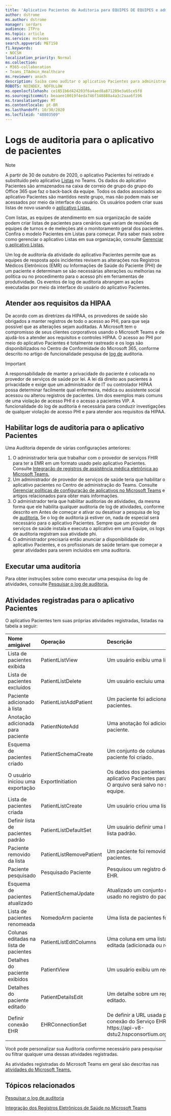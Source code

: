 ```yaml
---
title: 'Aplicativo Pacientes de Auditoria para EQUIPES DE EQUIPES e administradores de conformidade '
author: dstrome
ms.author: dstrome
manager: serdars
audience: ITPro
ms.topic: article
ms.service: msteams
search.appverid: MET150
f1.keywords:
- NOCSH
localization_priority: Normal
ms.collection:
- M365-collaboration
- Teams_ITAdmin_Healthcare
ms.reviewer: anach
description: Saiba como auditar o aplicativo Pacientes para administradores do Teams
ROBOTS: NOINDEX, NOFOLLOW
ms.openlocfilehash: ce1851b6d424203f6a4aed8a871209e3a65ce5f8
ms.sourcegitcommit: beaaee10019f4eda746f348888a4a3c2aaa6f196
ms.translationtype: MT
ms.contentlocale: pt-BR
ms.lasthandoff: 10/30/2020
ms.locfileid: "48803509"
---
```

# <a name="audit-logs-for-patients-app"></a>Logs de auditoria para o aplicativo de pacientes

> [!NOTE]
> A partir de 30 de outubro de 2020, o aplicativo Pacientes foi retirado e substituído pelo aplicativo [Listas](https://support.microsoft.com/office/get-started-with-lists-in-teams-c971e46b-b36c-491b-9c35-efeddd0297db) no Teams. Os dados do aplicativo Pacientes são armazenados na caixa de correio de grupo do grupo do Office 365 que faz o back-back da equipe. Todos os dados associados ao aplicativo Pacientes são mantidos neste grupo, mas não podem mais ser acessados por meio da interface do usuário. Os usuários podem criar suas listas de novo usando o [aplicativo Listas.](https://support.microsoft.com/office/get-started-with-lists-in-teams-c971e46b-b36c-491b-9c35-efeddd0297db)
>
>Com listas, as equipes de atendimento em sua organização de saúde podem criar listas de pacientes para cenários que variam de reuniões de equipes de turnos e de meleções até o monitoramento geral dos pacientes. Confira o modelo Pacientes em Listas para começar. Para saber mais sobre como gerenciar o aplicativo Listas em sua organização, consulte [Gerenciar o aplicativo Listas.](../../manage-lists-app.md)

Um log de auditoria da atividade do aplicativo Pacientes permite que as equipes de resposta após incidentes revisem as alterações nos Registros Médicos Eletrônicos (EMR) ou Informações de Saúde do Paciente (PHI) de um paciente e determinam se são necessárias alterações ou melhorias na política ou no procedimento para o acesso phi em ferramentas de produtividade. Os eventos de log de auditoria abrangem as ações executadas por meio da interface do usuário do aplicativo Pacientes.

## <a name="meet-hipaa-requirements"></a>Atender aos requisitos da HIPAA

De acordo com as diretrizes da HIPAA, os provedores de saúde são obrigados a manter registros de todo o acesso ao PHI, para que seja possível que as alterações sejam auditadas. A Microsoft tem o compromisso de seus clientes corporativos usando o Microsoft Teams e de ajudá-los a atender aos requisitos e controles HIPAA. O acesso ao PHI por meio do aplicativo Pacientes é totalmente rastreado e os logs são disponibilizados no Centro de Conformidade do Microsoft 365, conforme descrito no artigo de funcionalidade pesquisa de [log de](https://docs.microsoft.com/microsoft-365/compliance/search-the-audit-log-in-security-and-compliance) auditoria.

> [!IMPORTANT]
> A responsabilidade de manter a privacidade do paciente é colocada no provedor de serviços de saúde por lei. A lei dá direito aos pacientes à privacidade e exige que um administrador de IT ou controlador HIPAA possa determinar facilmente qual enfermeira, médica ou assistente social acessou ou alterou registros de pacientes. Um dos exemplos mais comuns de uma violação de acesso PHI é o acesso a pacientes VIP. A funcionalidade do log de auditoria é necessária para conduzir investigações de qualquer violação de acesso PHI e para atender aos requisitos da HIPAA.

<!-- add an image from the security and compliance center audit log search page showing an event, Ansuman please let me know whether we need to copy an existing screen shot (and which one) or grab a new one -->

## <a name="enable-audit-logs-for-the-patients-app"></a>Habilitar logs de auditoria para o aplicativo Pacientes

Uma Auditoria depende de várias configurações anteriores:

1. O administrador teria que trabalhar com o provedor de serviços FHIR para ter a EMR em um formato usado pelo aplicativo Pacientes. Consulte [Integração de registros de assistência médica eletrônica ao Microsoft Teams.](patients-app.md)
2. Um administrador de provedor de serviços de saúde teria que habilitar o aplicativo pacientes no Centro de administração do Teams. Consulte [Gerenciar políticas de configuração de aplicativos no Microsoft Teams](../../teams-app-setup-policies.md) e artigos relacionados para obter mais informações.
3. O administrador teria que habilitar auditorias de atividades, da mesma [](https://docs.microsoft.com/microsoft-365/compliance/search-the-audit-log-in-security-and-compliance#before-you-begin) forma que ele habilita qualquer auditoria de log de atividades, conforme descrito em Antes de começar e ativar ou desativar a pesquisa de log de [auditoria.](https://docs.microsoft.com/office365/securitycompliance/turn-audit-log-search-on-or-off#turn-on-audit-log-search) Se o log de auditoria já estiver on, nada de especial será necessário para o aplicativo Pacientes. Sempre que um provedor de serviços de saúde instala e executa o aplicativo em uma Equipe, os logs de auditoria registram sua atividade phi.
4. O administrador precisaria então anunciar a disponibilidade do aplicativo Pacientes, e os profissionais de saúde teriam que começar a gerar atividades para serem incluídos em uma auditoria.

<!-- add link out to client doc when available -->

## <a name="run-an-audit"></a>Executar uma auditoria

Para obter instruções sobre como executar uma pesquisa do log de atividades, consulte [Pesquisar o log de auditoria.](https://docs.microsoft.com/office365/securitycompliance/search-the-audit-log-in-security-and-compliance#search-the-audit-log)

## <a name="logged-activities-for-patients-app"></a>Atividades registradas para o aplicativo Pacientes

O aplicativo Pacientes tem suas próprias atividades registradas, listadas na tabela a seguir:

|Nome amigável |Operação|Descrição|
|:---|:---|:---|
| Lista de pacientes exibida | PatientListView | Um usuário exibiu uma lista de pacientes.|
| Lista de pacientes excluídos | PatientListDelete | Um usuário excluiu uma lista de pacientes.|
| Paciente adicionado à lista | PatientListAddPatient | Um paciente foi adicionado a uma lista de pacientes. |
| Anotação adicionada para paciente | PatientNoteAdd | Uma anotação foi adicionada a um registro de paciente. |
| Esquema de pacientes criado | PatientSchemaCreate | Um conjunto de colunas usadas no registro do paciente foi criado. |
| O usuário iniciou uma exportação | ExportInitiation | Os dados dos pacientes foram exportados do aplicativo Pacientes para um arquivo do Excel. O arquivo será salvo no site do SharePoint da equipe. |
| Lista de pacientes criada | PatientListCreate | Um usuário criou uma lista de pacientes.|
| Definir lista de pacientes padrão| PatientListDefaultSet| Um usuário definir uma lista específica como a lista padrão.|
| Paciente removido da lista| PatientListRemovePatient | Um paciente foi removido de uma lista de pacientes. |
| Paciente pesquisado | Pesquisado Paciente | Pesquisou um registro de paciente no serviço EHR. |
| Esquema de pacientes atualizado | PatientSchemaUpdate  | Atualizado um conjunto de colunas existente usado no registro do paciente. |<!-- | Paciente movido para uma lista diferente| PatientMoved | O registro do paciente foi movido de uma lista para outra. |-->
| Lista de pacientes renomeada | NomedoArm paciente | Uma lista de pacientes foi renomeada. |
| Colunas editadas na lista de pacientes | PatientListEditColumns | Uma coluna em uma lista de pacientes foi editada (adicionada ou removida). |
| Detalhes do paciente exibidos | PatientView | Um usuário exibiu um registro de paciente.|
| Detalhes do paciente editado | PatientDetailsEdit | Um detalhe sobre um registro de paciente foi editado. |
| Definir conexão EHR | EHRConnectionSet | De definir a URL usada para se conectar à conexão do Serviço EHR FHIR. Exemplo: https://<span>api-v8-dstu2.hspconsortium.org/ContosoHospital/open</span>  |
||||

Você pode personalizar sua Auditoria conforme necessário para pesquisar ou filtrar qualquer uma dessas atividades registradas.

As atividades registradas do Microsoft Teams em geral são descritas nas [atividades do Microsoft Teams.](https://docs.microsoft.com/office365/securitycompliance/search-the-audit-log-in-security-and-compliance#microsoft-teams-activities)

## <a name="related-topics"></a>Tópicos relacionados

[Pesquisar o log de auditoria](https://docs.microsoft.com/microsoft-365/compliance/search-the-audit-log-in-security-and-compliance)

[Integração dos Registros Eletrônicos de Saúde no Microsoft Teams](patients-app.md)
